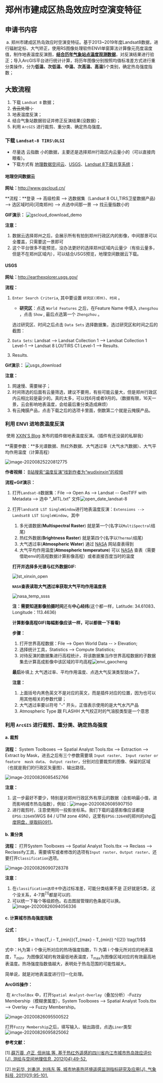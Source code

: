 # 郑州市建成区热岛效应时空演变特征

## 申请书内容

​  a. 郑州市建成区热岛效应时空演变特征。基于2013~2019年度Landsat8数据，进行辐射定标、大气矫正，使用RS图像处理软件ENVI单窗算法计算像元亮度温度值，制作地表温度反演图，<u>**结合历年气象站点温度观测数据**</u>，对反演结果进行验正；导入ArcGIS平台进行统计计算，将历年图像分别按照均值标准差方式进行重分类操作，分为**低温、次低温、中温、次高温、高温**5个类别，确定热岛强度指数；

<!--more-->

## 大致流程

1. 下载 `Landsat 8` 数据；
2. ~~去云处理；~~
3. 地表温度反演；
4. 结合气象站数据验证并修正反演结果(没数据)；
5. 利用 `ArcGIS` 进行裁剪、重分类、确定热岛强度。

### 下载 `Landsat-8 TIRS\OLSI`

- 尽量选 云指数 小的数据，主要还是选择郑州行政区内云量小的（可以直接肉眼看）。
- 下载方式有 [地理数据空间云](http://www.gscloud.cn/)、[USGS](http://earthexplorer.usgs.gov/)、[Landsat 8下载共享系统](http://ids.ceode.ac.cn/query.html)；

#### 地理空间数据云

**网址：**<http://www.gscloud.cn/>

**流程：**登录 --> 高级检索 --> 选数据集（Landsat 8 OLI_TIRS卫星数据产品) --> 选区域时间(河南郑州) --> 点选中间那一景 --> 找云量指数小的

**GIF演示：** ![gscloud_download_demo](https://cdn.jsdelivr.net/gh/Rsweater/images/img/gscloud_download_demo.gif)

**注意：**

1. 数据云选择郑州之后，会展示所有有拍到郑州行政区内的影像，中间那景可以全覆盖，只需要这一景即可
2. 这个平台很多不能预览，没办法更好的选择郑州区域内云量少（有些云量多，但是不在郑州区域内），可以结合USGS预览，地理空间数据云下载。

#### USGS

**网址：**<http://earthexplorer.usgs.gov/>

**流程：** 

1. `Enter Search Criteria`, 其中要设置 `研究区(郑州)`、`时间` 。

    - **研究区**：点选 `World Features` 之后，在Feature Name 中填入 `zhengzhou` ，点击 `Show` , 最后点选第一个 `Zhengzhou` 。

    选过研究区、时间之后点击 `Data Sets` 选择数据集，选过研究区和时间之后的截图：

2. `Data Sets`:  Landsat --> Landsat Collection 1 -->  Landsat Collection 1 Level-1 --> Landsat 8 LOI/TIRS C1 Level-1 --> Results.

3. Results. 

**Gif演示：** ![usgs_download](https://cdn.jsdelivr.net/gh/Rsweater/images/img/usgs_download.gif)

**注意：**

1. 网速慢、需要梯子；
2. 时间筛选的后面有云量筛选，建议不要用，有些可能云量大，但是郑州行政区内云相比较是最少的。真的太多，可以找6月或者9月的。（数据有限，16天一景，云会影响地表温度，会给最后重分类造成麻烦）
3. 有云掩膜产品，点击下载之后的选项卡里面，倒数第二个就是云掩膜产品。

### 利用 ENVI 进地表温度反演

​ 使用 [XXIN'S  Blog](https://www.ixxin.cn/2017/10/29/envi_landsat8_lst_sw/) 发布的插件做地表温度反演。（插件有还没装的私聊我）

**需要参数：**多光谱数据、热红外数据、大气透过率（大气水汽数据）、大气平均作用温度（计算高程）

![image-20200825220812775](https://cdn.jsdelivr.net/gh/Rsweater/images/img/image-20200825220812775.png)

**作者视频：** [B站搜索“温度反演”找到作者为“wudixinxin”的视频](https://www.bilibili.com/video/BV1F741167yX?p=6)

**流程+Gif演示：**

1. 打开`Landsat-8`数据集：File --> Open As --> Landsat -- GeoTIFF  with Metadata --> 选中 "_MTL.txt" 文件![open_date_landsat-8](https://cdn.jsdelivr.net/gh/Rsweater/images/img/open_date_landsat-8.gif)

2. 打开`landsat8 LST SingleWindow`进行地表温度反演：`Extensions --> Landsat8 LST SingleWindow`，其中

    1. 多光谱数据(**Multispectral Raster**) 就是第一个(名字以`MultiSpectral`结尾)
    2. 热红外数据(**Brightness Raster**) 就是第四个(名字以`Thermal`结尾)
    3. 大气透过率(**Atmospheric Water**) 通过 [NASA](https://atmcorr.gsfc.nasa.gov/) 网站查表得到
    4. 大气平均作用温度(**Atmospheric temperature**) 可以 [NASA](https://atmcorr.gsfc.nasa.gov/) 查表（需要借助envi的高程数据计算影像高程）或者直接百度当时的温度

    **打开并选择多光谱与红外数据GIF:**  

    ![lst_xinxin_open](https://cdn.jsdelivr.net/gh/Rsweater/images/img/lst_xinxin_open.gif)

    **`NASA`查表读取大气透过率获取大气平均作用温度表**

    ![nasa_temp_ssss](https://cdn.jsdelivr.net/gh/Rsweater/images/img/nasa_temp_ssss.gif)

    **注：**需要知道影像**拍摄时间**还有**中心经纬**(这个都一样，Latitude: 34.61083、Longitude：113.4636)

    **计算影像高程GIF(每幅影像应该一样，可以都做一下看看)**

    **步骤：**

    1. 打开世界高程数据：File --> Open World Data -- > Elevation; 
    2. 选择统计工具，Statistics --> Compute Statistics;
    3. 对待反演的数据集进行高程统计，将该数据集当作世界高程数据的子数据集去计算高成影像中该区域的平均高程![envi_gaocheng](https://cdn.jsdelivr.net/gh/Rsweater/images/img/envi_gaocheng.gif)

    **最后**补填上 大气透过率、平均作用温度、点选大气反演类型就ok了。

    **注意：**

    1. 上面括号内黑色英文不是对应的英文，而是插件对应的位置，因为也可以用其他相关的参数代替；
    2. 大气透过率要以符号 "-" 开头，正值表示使用的是大气水汽产品
    3. Atmospheric Type 跟 FLASHH 大气校正时的气溶胶类型是一个意思

### 利用 `ArcGIS` 进行裁剪、重分类、确定热岛强度

#### a. 裁剪

**流程：** System Toolboxes --> Spatial Analyst Tools.tbx --> Extraction --> Extract by Mask，进去之后有三个参数需要填 `Input raster`、 `Input raster or feature  mask data`、 `Output raster`，分别对应要裁剪的图像、保留的区域（也就是我们的行政区矢量图）、输出路径。

![image-20200826085452766](https://cdn.jsdelivr.net/gh/Rsweater/images/img/image-20200826085452766.png)

**注意：**

1. 这一步最好不要少，特别是对郑州行政区外有厚云的数据（会影响最小值，进而影响城市热岛指数），例如：![image-20200826085907150](https://cdn.jsdelivr.net/gh/Rsweater/images/img/image-20200826085907150.png)
2. 进行裁剪时，注意使用同一投影坐标系。我们下载的遥感影像应该都是`EPSG:32649`(WGS 84 / UTM zone 49N)，这里有`EPSG:32649`的郑州的shp[百度网盘，提取码0911](https://pan.baidu.com/s/1CHu8wwY4BPrRk_vIar-qdg)。

#### b. 重分类

**流程：**  打开System Toolboxes --> Spatial Analyst Tools.tbx --> Reclass --> Reclassify工具，需要填写或者修改的选项有`Input raster`、`Output raster`、还要打开`Classification`选项。

![image-20200826090728378](https://cdn.jsdelivr.net/gh/Rsweater/images/img/image-20200826090728378.png)

**注意：** 

1. 在`classification选项卡`中选过标准差，可能分类结果不是 正好就是5类，这个没关系，4-7类<sup>[1]</sup>都是可以的.
2. 可以统一下每个等级颜色。右击图层管理的色条就可以换。![image-20200826094056336](https://cdn.jsdelivr.net/gh/Rsweater/images/img/image-20200826094056336.png)

#### c. 计算城市热岛强度指数

**公式：** 

  $$H_i = \frac{T_i - T_{min}}{T_{max} - T_{min}} ^{[2]}    \tag{1}$$

式中：H<sub>i</sub>为第 i 个像元所对应的热场强度指数，Ti 为第 i 个像元所对应的地表温度，T<sub>min</sub>。为图像区域的有效最低地表温度，T<sub>max</sub>为图像区域对应的有效最高地表温度。热场强度指数值越大，表明处于热岛范围的可能性越大。

 简单说，就是对地表温度进行归一化处理。

**ArcGIS操作：**

​ 在 `ArcToolBox` 中，打开`Spatial Analyst-Overlay`（叠加分析）-Fuzzy Membership（模糊隶属度），System Toolboxes --> Spatial Analyst Tools.tbx --> Overlay --> Fuzzy Membership。

![image-20200826095500522](https://gitee.com/Rsweater_admin/Blog_Images/raw/master/img/image-20200826095500522.png)

​ 打开`Fuzzy Membership`之后，填写输入、输出路径，点选`Liner`类型![image-20200826095825062](https://gitee.com/Rsweater_admin/Blog_Images/raw/master/img/image-20200826095825062.png)

**参考文献：**

[1].[薛万蓉, 卢正, 但尚铭,等. 基于热红外遥感的四川省内江市城市热岛效应评价[J]. 测绘与空间地理信息, 2012(04):49-52.](https://xueshu.baidu.com/usercenter/paper/show?paperid=5eae86f6ba30b8230727059c364225f8&site=xueshu_se&hitarticle=1)

[2].[叶彩华, 刘勇洪, 刘伟东,等. 城市地表热环境遥感监测指标研究及应用[J]. 气象科技, 2011(01):95-101.](https://xueshu.baidu.com/usercenter/paper/show?paperid=fade569aad173a72f0dc9b98762489b5&site=xueshu_se)
